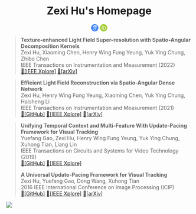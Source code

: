 <h1 align="center">Zexi Hu's Homepage</h1>

<p align="center">
<a href="https://scholar.google.com/citations?user=1-i0UYUAAAAJ"><img align="center" src="assets/icons/googlescholar.png" alt="Google Scholar" height="20" width="20" /></a>
<a href="https://orcid.org/0000-0003-4947-4832"><img align="center" src="assets/icons/orcid.svg" alt="ORCID" height="20" width="20" /></a>
  
> **Texture-enhanced Light Field Super-resolution with Spatio-Angular Decomposition Kernels**   
> Zexi Hu, Xiaoming Chen, Henry Wing Fung Yeung, Yuk Ying Chung, Zhibo Chen   
> IEEE Transactions on Instrumentation and Measurement (2022)  
> [:orange_book:[IEEE Xplore]](https://ieeexplore.ieee.org/document/9721149)  [:page_with_curl:[arXiv]](https://arxiv.org/abs/2111.04069)
  
> **Efficient Light Field Reconstruction via Spatio-Angular Dense Network**   
> Zexi Hu, Henry Wing Fung Yeung, Xiaoming Chen, Yuk Ying Chung, Haisheng Li   
> IEEE Transactions on Instrumentation and Measurement (2021)  
> [:floppy_disk:[GitHub]](https://github.com/huzexi/SADenseNet) [:orange_book:[IEEE Xplore]](https://ieeexplore.ieee.org/document/9497073)  [:page_with_curl:[arXiv]](https://arxiv.org/abs/2108.03635)

> **Unifying Temporal Context and Multi-Feature With Update-Pacing Framework for Visual Tracking**   
> Yuefang Gao, Zexi Hu, Henry Wing Fung Yeung, Yuk Ying Chung, Xuhong Tian, Liang Lin   
> IEEE Transactions on Circuits and Systems for Video Technology (2019)   
> [:floppy_disk:[GitHub]](https://github.com/huzexi/MTM) [:orange_book:[IEEE Xplore]](https://ieeexplore.ieee.org/document/8660578)
> 
> **A Universal Update-Pacing Framework for Visual Tracking**   
> Zexi Hu, Yuefang Gao, Dong Wang, Xuhong Tian   
> 2016 IEEE International Conference on Image Processing (ICIP)   
> [:floppy_disk:[GitHub]](https://github.com/huzexi/MTM) [:orange_book:[IEEE Xplore]](https://ieeexplore.ieee.org/document/7532649)  [:page_with_curl:[arXiv]](https://arxiv.org/abs/1603.00132)


![](https://komarev.com/ghpvc/?username=huzexi)
